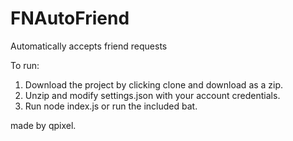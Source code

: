 # FNAutoFriend
Automatically accepts friend requests

To run: 
 1) Download the project by clicking clone and download as a zip.
 2) Unzip and modify settings.json with your account credentials.
 3) Run node index.js or run the included bat.
 
 made by qpixel.
